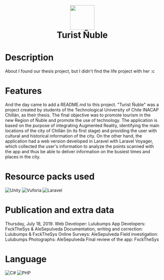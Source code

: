 <div align="center">
      <h1> <img src="https://raw.githubusercontent.com/lulubumps/TuristNuble/main/Assets/recursos/t%C3%B1.png" width="80px"><br/>Turist Ñuble</h1>
     </div>


# Description
About I found our thesis project, but I didn't find the life project with her :c

# Features
And the day came to add a README.md to this project. "Turist Ñuble" was a project created by students of the Technological University of Chile INACAP Chillán, as their thesis. The final objective was to promote tourism in the new Region of Ñuble and promote the use of technology. The application is based on the purpose of integrating Augmented Reality, identifying the main locations of the city of Chillán (in its first stage) and providing the user with cultural and historical information of the city. On the other hand, the application had a web version developed in Laravel with Laravel Voyager, which collected the user's information to analyze the points scanned with the app and thus be able to deliver information on the busiest times and places in the city.

# Resource packs used
![Unity](https://img.shields.io/badge/unity-%23FFFFFF?style=for-the-badge&logo=unity&logoColor=%23000000) ![Vuforia](https://img.shields.io/badge/Vuforia-%235BB73B?style=for-the-badge&logo=V&logoColor=%23ffffff) ![Laravel](https://img.shields.io/badge/Laravel-%23FF2D20?style=for-the-badge&logo=Laravel&logoColor=%23ffffff) 

# Publication and extra data
Thursday, July 18, 2019.
Web Developer: Lulubumps
App Developers: FxckTheSys & AleSepulveda
Documentation, writing and correction: Lulubumps & FxckTheSys
Online Surveys: AleSepulveda
Field investigation: Lulubumps
Photographs: AleSepulveda
Final review of the app: FxckTheSys

# Language
 ![C#](https://img.shields.io/badge/c%23-%23239120.svg?style=for-the-badge&logo=c-sharp&logoColor=white) ![PHP](https://img.shields.io/badge/php-%23777BB4.svg?style=for-the-badge&logo=php&logoColor=white)
      
    

